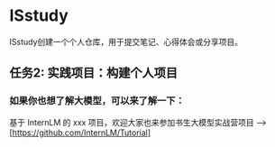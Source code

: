 # ISstudy
ISstudy创建一个个人仓库，用于提交笔记、心得体会或分享项目。
## 任务2: 实践项目：构建个人项目

### 如果你也想了解大模型，可以来了解一下：
基于 InternLM 的 xxx 项目，欢迎大家也来参加书生大模型实战营项目 ——> [https://github.com/InternLM/Tutorial]
